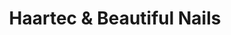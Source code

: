 ---
title: "Haartec & Beautiful Nails"
url: /luedenscheid/haartec-und-beautiful-nails/
shop: Friseur
---